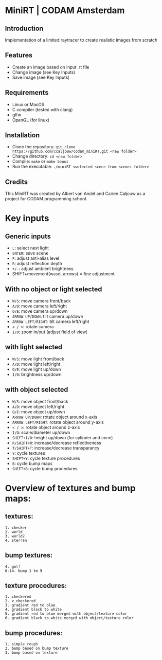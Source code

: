 # MiniRT | CODAM Amsterdam

## Introduction
Implementation of a limited raytracer to create realistic images from scratch

## Features
- Create an image based on input .rt file
- Change image (see Key Inputs)
- Save image (see Key Inputs)

## Requirements
- Linux or MacOS
- C compiler (tested with clang)
- glfw
- OpenGL (for linux)

## Installation
- Clone the repository: `git clone https://github.com/ccaljouw/codam_miniRT.git <new folder>`
- Change directory: `cd <new folder>`
- Compile: `make` or `make bonus`
- Run the executable: `./miniRT <selected scene from scenes folder>`


## Credits
This MiniRT was created by Albert van Andel and Carien Caljouw as a project for CODAM programming school.

# Key inputs

## Generic inputs
- `L`: select next light
- `ENTER`: save scene
- `P`: adjust anti-alias level
- `R`: adjust reflection depth
- `+/-`: adjust ambient brightness
- SHIFT+movement(wasd, arrows) = fine adjustment

## With no object or light selected
- `W/S`: move camera front/back
- `A/D`: move camera left/right
- `Q/E`: move camera up/down
- `ARROW UP/DOWN`: tilt camera up/down
- `ARROW LEFT/RIGHT`: tilt camera left/right
- `< / >`: rotate camera
- `I/O`: zoom in/out (adjust field of view)

## with light selected
- `W/S`: move light front/back
- `A/D`: move light left/right
- `Q/E`: move light up/down
- `I/O`: brightness up/down

## with object selected
- `W/S`: move object front/back
- `A/D`: move object left/right
- `Q/E`: move object up/down
- `ARROW UP/DOWN`: rotate object around x-axis
- `ARROW LEFT/RIGHT`: rotate object around y-axis
- `< / >`: rotate object around z-axis
- `I/O`: scale/diameter up/down
- `SHIFT+I/O`: height up/down (for cylinder and cone)
- `R/SHIFT+R`: increase/decrease reflectiveness
- `T/SHIFT+T`: increase/decrease transparancy
- `Y`: cycle textures
- `SHIFT+Y`: cycle texture procedures
- `B`: cycle bump maps
- `SHIFT+B`: cycle bump procedures

# Overview of textures and bump maps:

## textures:
	1. checker
	2. world
	3. world2
	4. sterren

## bump textures:
	4. golf
	6-14. bump 1 tm 9

## texture procedures:
	1. checkered
	2. v_checkered
	3. gradient red to blue
	4. gradient black to white
	5. gradient red to blue merged with object/texture color
	6. gradient black to white merged with object/texture color


## bump procedures:
	1. simple_rough
	2. bump based on bump texture
	3. bump based on texture